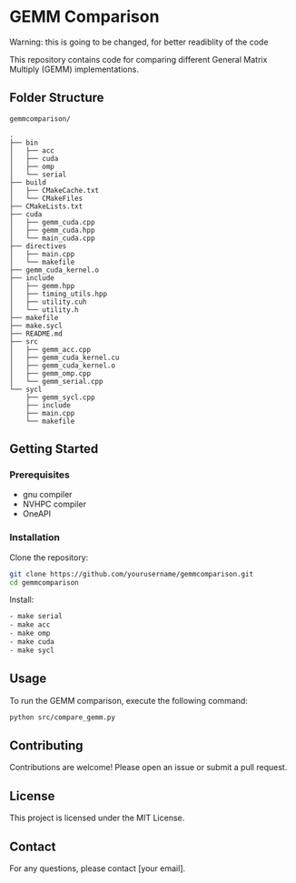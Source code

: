 # GEMM Comparison

Warning: this is going to be changed, for better readiblity of the code

This repository contains code for comparing different General Matrix Multiply (GEMM) implementations.

## Folder Structure

```
gemmcomparison/

.
├── bin
│   ├── acc
│   ├── cuda
│   ├── omp
│   └── serial
├── build
│   ├── CMakeCache.txt
│   └── CMakeFiles
├── CMakeLists.txt
├── cuda
│   ├── gemm_cuda.cpp
│   ├── gemm_cuda.hpp
│   └── main_cuda.cpp
├── directives
│   ├── main.cpp
│   └── makefile
├── gemm_cuda_kernel.o
├── include
│   ├── gemm.hpp
│   ├── timing_utils.hpp
│   ├── utility.cuh
│   └── utility.h
├── makefile
├── make.sycl
├── README.md
├── src
│   ├── gemm_acc.cpp
│   ├── gemm_cuda_kernel.cu
│   ├── gemm_cuda_kernel.o
│   ├── gemm_omp.cpp
│   └── gemm_serial.cpp
└── sycl
    ├── gemm_sycl.cpp
    ├── include
    ├── main.cpp
    └── makefile

```

## Getting Started

### Prerequisites

- gnu compiler
- NVHPC compiler
- OneAPI

### Installation

Clone the repository:

```bash
git clone https://github.com/yourusername/gemmcomparison.git
cd gemmcomparison
```

Install:

```bash
- make serial 
- make acc
- make omp
- make cuda
- make sycl
```

## Usage

To run the GEMM comparison, execute the following command:

```bash
python src/compare_gemm.py 
```

## Contributing

Contributions are welcome! Please open an issue or submit a pull request.

## License

This project is licensed under the MIT License.

## Contact

For any questions, please contact [your email].
